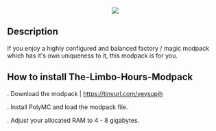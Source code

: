 <p align="center">
	<img src="https://i.postimg.cc/kghw5pcQ/imffffage.png" />
                                                                                                                                      
## Description

If you enjoy a highly configured and balanced factory / magic modpack which has it's own uniqueness to it, this modpack is for you.

## How to install The-Limbo-Hours-Modpack
  
. Download the modpack | https://tinyurl.com/yeysupjh

. Install PolyMC and load the modpack file.
  
. Adjust your allocated RAM to 4 - 8 gigabytes.
